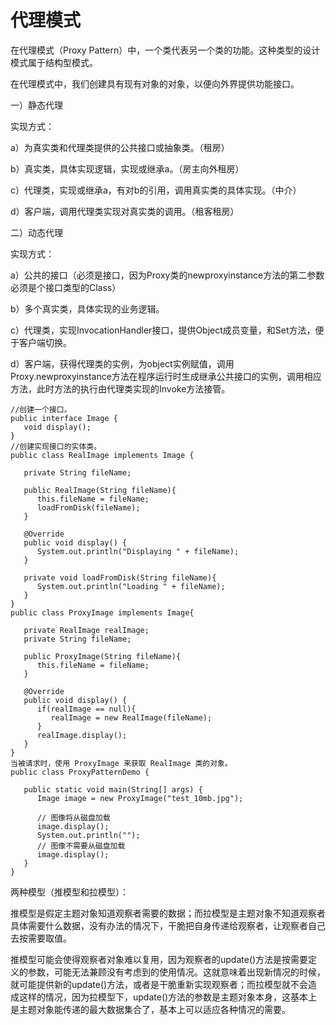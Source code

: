 # 代理模式

在代理模式（Proxy Pattern）中，一个类代表另一个类的功能。这种类型的设计模式属于结构型模式。

在代理模式中，我们创建具有现有对象的对象，以便向外界提供功能接口。

一）静态代理

实现方式：

a）为真实类和代理类提供的公共接口或抽象类。（租房）

b）真实类，具体实现逻辑，实现或继承a。（房主向外租房）

c）代理类，实现或继承a，有对b的引用，调用真实类的具体实现。（中介）

d）客户端，调用代理类实现对真实类的调用。（租客租房）

二）动态代理

实现方式：

a）公共的接口（必须是接口，因为Proxy类的newproxyinstance方法的第二参数必须是个接口类型的Class）

b）多个真实类，具体实现的业务逻辑。

c）代理类，实现InvocationHandler接口，提供Object成员变量，和Set方法，便于客户端切换。

d）客户端，获得代理类的实例，为object实例赋值，调用Proxy.newproxyinstance方法在程序运行时生成继承公共接口的实例，调用相应方法，此时方法的执行由代理类实现的Invoke方法接管。

```
//创建一个接口。
public interface Image {
   void display();
}
//创建实现接口的实体类。
public class RealImage implements Image {

   private String fileName;

   public RealImage(String fileName){
      this.fileName = fileName;
      loadFromDisk(fileName);
   }

   @Override
   public void display() {
      System.out.println("Displaying " + fileName);
   }

   private void loadFromDisk(String fileName){
      System.out.println("Loading " + fileName);
   }
}
public class ProxyImage implements Image{

   private RealImage realImage;
   private String fileName;

   public ProxyImage(String fileName){
      this.fileName = fileName;
   }

   @Override
   public void display() {
      if(realImage == null){
         realImage = new RealImage(fileName);
      }
      realImage.display();
   }
}
当被请求时，使用 ProxyImage 来获取 RealImage 类的对象。
public class ProxyPatternDemo {

   public static void main(String[] args) {
      Image image = new ProxyImage("test_10mb.jpg");

      // 图像将从磁盘加载
      image.display();
      System.out.println("");
      // 图像不需要从磁盘加载
      image.display();
   }
}
```

两种模型（推模型和拉模型）：

推模型是假定主题对象知道观察者需要的数据；而拉模型是主题对象不知道观察者具体需要什么数据，没有办法的情况下，干脆把自身传递给观察者，让观察者自己去按需要取值。

推模型可能会使得观察者对象难以复用，因为观察者的update()方法是按需要定义的参数，可能无法兼顾没有考虑到的使用情况。这就意味着出现新情况的时候，就可能提供新的update()方法，或者是干脆重新实现观察者；而拉模型就不会造成这样的情况，因为拉模型下，update()方法的参数是主题对象本身，这基本上是主题对象能传递的最大数据集合了，基本上可以适应各种情况的需要。
